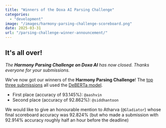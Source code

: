 ```yaml
---
title: "Winners of the Doxa AI Parsing Challenge"
categories: 
  - "development"
image: "/images/harmony-parsing-challenge-scoreboard.png"
date: 2025-03-31
url: "/parsing-challenge-winner-announcement/"
---
```


## It's all over!

*The **Harmony Parsing Challenge on Doxa AI** has now closed. Thanks everyone for your submissions.*

We've now got our winners of the **Harmony Parsing Challenge**! The [top three submissions](https://doxaai.com/competition/harmony-parsing/scoreboard) all used the [DeBERTa model](https://huggingface.co/docs/transformers/en/model_doc/deberta).

* First place (accuracy of 93.145%): `@aashvin`
* Second place (accuracy of 92.862%): `@siddhantoon`

We would like to give an honourable mention to Atharva (`@Gladiator`)  whose final scoreboard accuracy was 92.824% (but who made a submission with 92.914% accuracy roughly half an hour before the deadline)


